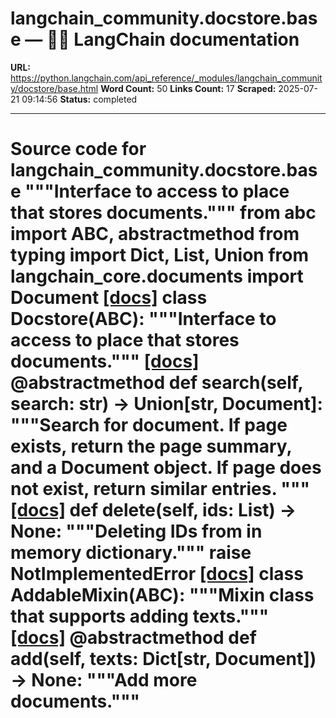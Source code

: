 # langchain_community.docstore.base — 🦜🔗 LangChain  documentation

**URL:** https://python.langchain.com/api_reference/_modules/langchain_community/docstore/base.html
**Word Count:** 50
**Links Count:** 17
**Scraped:** 2025-07-21 09:14:56
**Status:** completed

---

# Source code for langchain\_community.docstore.base               """Interface to access to place that stores documents."""          from abc import ABC, abstractmethod     from typing import Dict, List, Union          from langchain_core.documents import Document                              [[docs]](https://python.langchain.com/api_reference/community/docstore/langchain_community.docstore.base.Docstore.html#langchain_community.docstore.arbitrary_fn.Docstore)     class Docstore(ABC):         """Interface to access to place that stores documents."""                         [[docs]](https://python.langchain.com/api_reference/community/docstore/langchain_community.docstore.base.Docstore.html#langchain_community.docstore.arbitrary_fn.Docstore.search)         @abstractmethod         def search(self, search: str) -> Union[str, Document]:             """Search for document.                  If page exists, return the page summary, and a Document object.             If page does not exist, return similar entries.             """                                        [[docs]](https://python.langchain.com/api_reference/community/docstore/langchain_community.docstore.base.Docstore.html#langchain_community.docstore.arbitrary_fn.Docstore.delete)         def delete(self, ids: List) -> None:             """Deleting IDs from in memory dictionary."""             raise NotImplementedError                                                            [[docs]](https://python.langchain.com/api_reference/community/docstore/langchain_community.docstore.base.AddableMixin.html#langchain_community.docstore.arbitrary_fn.AddableMixin)     class AddableMixin(ABC):         """Mixin class that supports adding texts."""                         [[docs]](https://python.langchain.com/api_reference/community/docstore/langchain_community.docstore.base.AddableMixin.html#langchain_community.docstore.arbitrary_fn.AddableMixin.add)         @abstractmethod         def add(self, texts: Dict[str, Document]) -> None:             """Add more documents."""